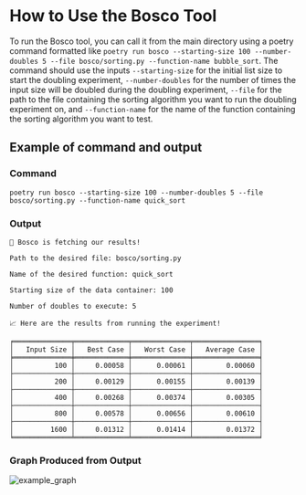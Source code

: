 # How to Use the Bosco Tool

To run the Bosco tool, you can call it from the main directory using a poetry command formatted like
`poetry run bosco --starting-size 100 --number-doubles 5 --file bosco/sorting.py --function-name bubble_sort`.
The command should use the inputs `--starting-size` for the initial list size to start the doubling experiment,
`--number-doubles` for the number of times the input size will be doubled during the doubling experiment,
`--file` for the path to the file containing the sorting algorithm you want to run the doubling experiment on,
and `--function-name` for the name of the function containing the sorting algorithm you want to test.

## Example of command and output

### Command

```terminal
poetry run bosco --starting-size 100 --number-doubles 5 --file bosco/sorting.py --function-name quick_sort
```

### Output

```terminal
🐶 Bosco is fetching our results!

Path to the desired file: bosco/sorting.py

Name of the desired function: quick_sort

Starting size of the data container: 100

Number of doubles to execute: 5

📈 Here are the results from running the experiment!

╒══════════════╤═════════════╤══════════════╤════════════════╕
│   Input Size │   Best Case │   Worst Case │   Average Case │
╞══════════════╪═════════════╪══════════════╪════════════════╡
│          100 │     0.00058 │      0.00061 │        0.00060 │
├──────────────┼─────────────┼──────────────┼────────────────┤
│          200 │     0.00129 │      0.00155 │        0.00139 │
├──────────────┼─────────────┼──────────────┼────────────────┤
│          400 │     0.00268 │      0.00374 │        0.00305 │
├──────────────┼─────────────┼──────────────┼────────────────┤
│          800 │     0.00578 │      0.00656 │        0.00610 │
├──────────────┼─────────────┼──────────────┼────────────────┤
│         1600 │     0.01312 │      0.01414 │        0.01372 │
╘══════════════╧═════════════╧══════════════╧════════════════╛
```

### Graph Produced from Output

![example_graph](https://github.com/Algorithmology/bosco/assets/70417208/0be0e695-f06c-490a-98df-cb3eaaf5ca07)

